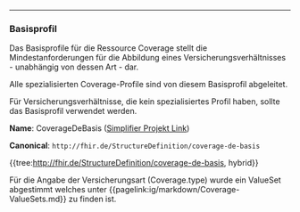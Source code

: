 ----
### Basisprofil

Das Basisprofile für die Ressource Coverage stellt die Mindestanforderungen für die Abbildung eines Versicherungsverhältnisses - unabhängig von dessen Art - dar.

Alle spezialisierten Coverage-Profile sind von diesem Basisprofil abgeleitet.

Für Versicherungsverhältnisse, die kein spezialisiertes Profil haben, sollte das Basisprofil verwendet werden.

**Name**: CoverageDeBasis ([Simplifier Projekt Link](https://simplifier.net/resolve?canonical=http://fhir.de/StructureDefinition/coverage-de-basis&scope=de.basisprofil.r4@1.5.4))

**Canonical**: `http://fhir.de/StructureDefinition/coverage-de-basis`

{{tree:http://fhir.de/StructureDefinition/coverage-de-basis, hybrid}}

Für die Angabe der Versicherungsart (Coverage.type) wurde ein ValueSet abgestimmt welches unter {{pagelink:ig/markdown/Coverage-ValueSets.md}} zu finden ist.